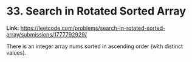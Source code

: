 # 33. Search in Rotated Sorted Array

**Link:** https://leetcode.com/problems/search-in-rotated-sorted-array/submissions/1777792929/

There is an integer array nums sorted in ascending order (with distinct values).

